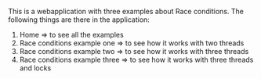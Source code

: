 This is a webapplication with three examples about Race conditions.
The following things are there in the application:
1. Home => to see all the examples
2. Race conditions example one => to see how it works with two threads
3. Race conditions example two => to see how it works with three threads
4. Race conditions example three  => to see how it works with three threads and locks 
